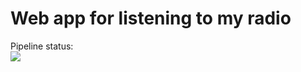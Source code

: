 # Web app for listening to my radio

Pipeline status:<br>
<img src="https://github.com/verbalius/tusovka-flask-webapp/workflows/CI-CD-to-AWS-Beanstalk/badge.svg?branch=master"><br>
